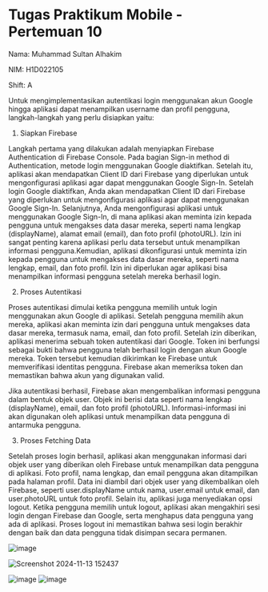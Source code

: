 ﻿# Tugas Praktikum Mobile - Pertemuan 10

Nama: Muhammad Sultan Alhakim

NIM: H1D022105

Shift: A

Untuk mengimplementasikan autentikasi login menggunakan akun Google hingga aplikasi dapat menampilkan username dan profil pengguna, langkah-langkah yang perlu disiapkan yaitu:

1. Siapkan Firebase

Langkah pertama yang dilakukan adalah menyiapkan Firebase Authentication di Firebase Console. Pada bagian Sign-in method di Authentication, metode login menggunakan Google diaktifkan. Setelah itu, aplikasi akan mendapatkan Client ID dari Firebase yang diperlukan untuk mengonfigurasi aplikasi agar dapat menggunakan Google Sign-In. Setelah login Google diaktifkan, Anda akan mendapatkan Client ID dari Firebase yang diperlukan untuk mengonfigurasi aplikasi agar dapat menggunakan Google Sign-In. Selanjutnya, Anda mengonfigurasi aplikasi untuk menggunakan Google Sign-In, di mana aplikasi akan meminta izin kepada pengguna untuk mengakses data dasar mereka, seperti nama lengkap (displayName), alamat email (email), dan foto profil (photoURL). Izin ini sangat penting karena aplikasi perlu data tersebut untuk menampilkan informasi pengguna.Kemudian, aplikasi dikonfigurasi untuk meminta izin kepada pengguna untuk mengakses data dasar mereka, seperti nama lengkap, email, dan foto profil. Izin ini diperlukan agar aplikasi bisa menampilkan informasi pengguna setelah mereka berhasil login.

2. Proses Autentikasi

Proses autentikasi dimulai ketika pengguna memilih untuk login menggunakan akun Google di aplikasi. Setelah pengguna memilih akun mereka, aplikasi akan meminta izin dari pengguna untuk mengakses data dasar mereka, termasuk nama, email, dan foto profil.
Setelah izin diberikan, aplikasi menerima sebuah token autentikasi dari Google. Token ini berfungsi sebagai bukti bahwa pengguna telah berhasil login dengan akun Google mereka. Token tersebut kemudian dikirimkan ke Firebase untuk memverifikasi identitas pengguna. Firebase akan memeriksa token dan memastikan bahwa akun yang digunakan valid.

Jika autentikasi berhasil, Firebase akan mengembalikan informasi pengguna dalam bentuk objek user. Objek ini berisi data seperti nama lengkap (displayName), email, dan foto profil (photoURL). Informasi-informasi ini akan digunakan oleh aplikasi untuk menampilkan data pengguna di antarmuka pengguna.

3. Proses Fetching Data

Setelah proses login berhasil, aplikasi akan menggunakan informasi dari objek user yang diberikan oleh Firebase untuk menampilkan data pengguna di aplikasi. Foto profil, nama lengkap, dan email pengguna akan ditampilkan pada halaman profil. Data ini diambil dari objek user yang dikembalikan oleh Firebase, seperti user.displayName untuk nama, user.email untuk email, dan user.photoURL untuk foto profil. Selain itu, aplikasi juga menyediakan opsi logout. Ketika pengguna memilih untuk logout, aplikasi akan mengakhiri sesi login dengan Firebase dan Google, serta menghapus data pengguna yang ada di aplikasi. Proses logout ini memastikan bahwa sesi login berakhir dengan baik dan data pengguna tidak disimpan secara permanen.


![image](https://github.com/user-attachments/assets/ee399b63-d743-4905-974a-e4d19281cacb)

![Screenshot 2024-11-13 152437](https://github.com/user-attachments/assets/651d676c-9e5a-40d7-a92a-a08d9c3d607b)

![image](https://github.com/user-attachments/assets/914cfb23-d29d-4e9d-97e5-35d2c4014ea8)
![image](https://github.com/user-attachments/assets/c43c2ab4-af2b-4377-a92d-08717a97be38)
